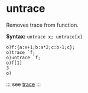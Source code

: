 # untrace

Removes trace from function.

**Syntax:** ```untrace x; untrace[x]```

```o
o)f:{a:x+1;b:a*2;c:b-1;c};
o)trace `f;
o)untrace `f;
o)f[1]
3
o)
```

::: see
[trace](/verbs/other/trace.md)
:::

